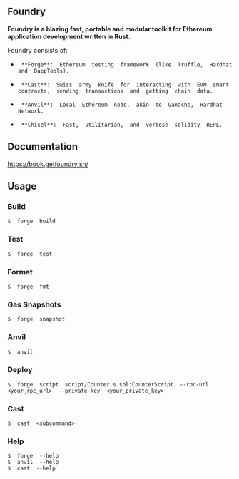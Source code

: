 ##  Foundry

**Foundry  is  a  blazing  fast,  portable  and  modular  toolkit  for  Ethereum  application  development  written  in  Rust.**

Foundry  consists  of:

-      **Forge**:  Ethereum  testing  framework  (like  Truffle,  Hardhat  and  DappTools).
-      **Cast**:  Swiss  army  knife  for  interacting  with  EVM  smart  contracts,  sending  transactions  and  getting  chain  data.
-      **Anvil**:  Local  Ethereum  node,  akin  to  Ganache,  Hardhat  Network.
-      **Chisel**:  Fast,  utilitarian,  and  verbose  solidity  REPL.

##  Documentation

https://book.getfoundry.sh/

##  Usage

###  Build

```shell
$  forge  build
```

###  Test

```shell
$  forge  test
```

###  Format

```shell
$  forge  fmt
```

###  Gas  Snapshots

```shell
$  forge  snapshot
```

###  Anvil

```shell
$  anvil
```

###  Deploy

```shell
$  forge  script  script/Counter.s.sol:CounterScript  --rpc-url  <your_rpc_url>  --private-key  <your_private_key>
```

###  Cast

```shell
$  cast  <subcommand>
```

###  Help

```shell
$  forge  --help
$  anvil  --help
$  cast  --help
```
